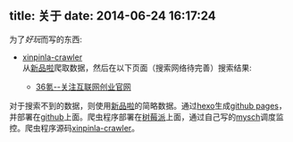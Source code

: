 title: 关于
date: 2014-06-24 16:17:24
---

为了*好玩*而写的东西:  
- [xinpinla-crawler](http://luoguochun.cn/xinpinla-crawler/)  
  从[新品啦](http://xinpinla.com)爬取数据，然后在以下页面（搜索网络待完善）搜索结果:  

  - [36氪--关注互联网创业官网](http://www.36kr.com)

 对于搜索不到的数据，则使用[新品啦](http://xinpinla.com)的简略数据。通过[hexo](http://hexo.io)生成[github pages](http://pages.github.com)，并部署在[github](https://github.com)上面。爬虫程序部署在[树莓派](http://www.raspberrypi.org)上面，通过自己写的[mysch](https://github.com/buf1024/mysch)调度监控。爬虫程序源码[xinpinla-crawler](https://github.com/buf1024/xinpinla-crawler)。  



